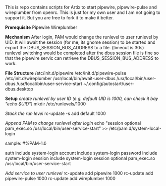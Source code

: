 This is repo contains scripts for Artix to start pipewire, pipewire-pulse and wireplumber from openrc.
This is just for my own user and I am not going to support it. But you are free to fork it to make it better.

**Prerequisite**
Pipewire
Wireplumber

**Mechanism**
After login, PAM would change the runlevel to user runlevel by UID.
It will await the session (for me, its gnome session) to be started and export the DBUS_SESSION_BUS_ADDRESS to a file. (timeout is 30s)
runlevel switching would be completed after the dbus session file is fine so that the pipewire servic can retrieve the DBUS_SESSION_BUS_ADDRESS to work.

**File Structure**
/etc/init.d/pipewire
/etc/init.d/pipewire-pulse
/etc/init.d/wireplumber
/usr/local/bin/await-user-dbus
/usr/local/bin/user-dbus
/usr/local/bin/user-service-start
~/.config/autostart/user-dbus.desktop

**Setup**
*create runlevel by user ID (e.g. default UID is 1000, can check it bay "echo $UID")*
mkdir /etc/runlevels/1000

*Stack the run level*
rc-update -s add default 1000

*Append PAM to change runlevel after login*
echo "session   optional  pam_exec.so /usr/local/bin/user-service-start" >> /etc/pam.d/system-local-login

sample:
#%PAM-1.0

auth      include   system-login
account   include   system-login
password  include   system-login
session   include   system-login
session   optional  pam_exec.so /usr/local/bin/user-service-start

*Add service to user runlevel*
rc-update add pipewire 1000
rc-update add pipewire-pulse 1000
rc-update add wireplumber 1000
